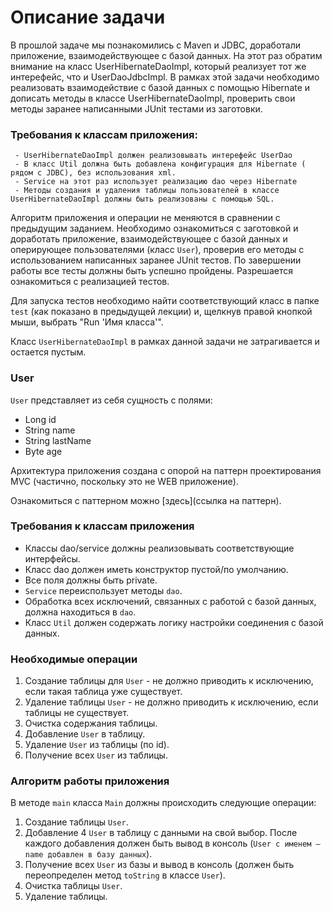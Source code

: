 # Описание задачи

В прошлой задаче мы познакомились с Maven и JDBC, доработали приложение, взаимодействующее с базой данных.
На этот раз обратим внимание на класс UserHibernateDaoImpl, который реализует тот же интерефейс, что и UserDaoJdbcImpl.
В рамках этой задачи необходимо реализовать взаимодействие с базой данных с помощью Hibernate и дописать методы в классе UserHibernateDaoImpl, проверить свои методы заранее написанными JUnit тестами из заготовки.

### Требования к классам приложения:
     - UserHibernateDaoImpl должен реализовывать интерефейс UserDao
     - В класс Util должна быть добавлена конфигурация для Hibernate ( рядом с JDBC), без использования xml.
     - Service на этот раз использует реализацию dao через Hibernate
     - Методы создания и удаления таблицы пользователей в классе UserHibernateDaoImpl должны быть реализованы с помощью SQL.

Алгоритм приложения и операции не меняются в сравнении с предыдущим заданием.
Необходимо ознакомиться с заготовкой и доработать приложение, взаимодействующее с базой данных и оперирующее пользователями (класс `User`), проверив его методы с использованием написанных заранее JUnit тестов. По завершении работы все тесты должны быть успешно пройдены. Разрешается ознакомиться с реализацией тестов.

Для запуска тестов необходимо найти соответствующий класс в папке `test` (как показано в предыдущей лекции) и, щелкнув правой кнопкой мыши, выбрать "Run 'Имя класса'".

Класс `UserHibernateDaoImpl` в рамках данной задачи не затрагивается и остается пустым.

### User

`User` представляет из себя сущность с полями:

- Long id
- String name
- String lastName
- Byte age

Архитектура приложения создана с опорой на паттерн проектирования MVC (частично, поскольку это не WEB приложение).

Ознакомиться с паттерном можно [здесь](ссылка на паттерн).

### Требования к классам приложения

- Классы dao/service должны реализовывать соответствующие интерфейсы.
- Класс dao должен иметь конструктор пустой/по умолчанию.
- Все поля должны быть private.
- `Service` переиспользует методы `dao`.
- Обработка всех исключений, связанных с работой с базой данных, должна находиться в `dao`.
- Класс `Util` должен содержать логику настройки соединения с базой данных.

### Необходимые операции

1. Создание таблицы для `User` - не должно приводить к исключению, если такая таблица уже существует.
2. Удаление таблицы `User` - не должно приводить к исключению, если таблицы не существует.
3. Очистка содержания таблицы.
4. Добавление `User` в таблицу.
5. Удаление `User` из таблицы (по id).
6. Получение всех `User` из таблицы.

### Алгоритм работы приложения

В методе `main` класса `Main` должны происходить следующие операции:

1. Создание таблицы `User`.
2. Добавление 4 `User` в таблицу с данными на свой выбор. После каждого добавления должен быть вывод в консоль (`User с именем – name добавлен в базу данных`).
3. Получение всех `User` из базы и вывод в консоль (должен быть переопределен метод `toString` в классе `User`).
4. Очистка таблицы `User`.
5. Удаление таблицы.
